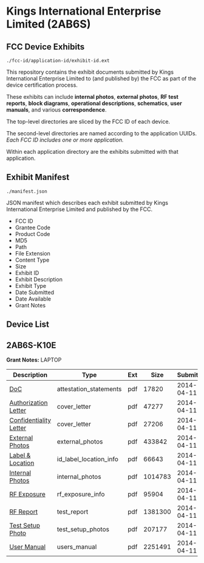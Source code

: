 # Kings International Enterprise Limited (2AB6S)
## FCC Device Exhibits

```
./fcc-id/application-id/exhibit-id.ext
```

This repository contains the exhibit documents submitted by Kings International Enterprise Limited to (and published by) the FCC as part of the device certification process.

These exhibits can include **internal photos**, **external photos**, **RF test reports**, **block diagrams**, **operational descriptions**, **schematics**, **user manuals**, and various **correspondence**.

The top-level directories are sliced by the FCC ID of each device.

The second-level directories are named according to the application UUIDs. *Each FCC ID includes one or more application.*

Within each application directory are the exhibits submitted with that application. 

## Exhibit Manifest

```
./manifest.json
```

JSON manifest which describes each exhibit submitted by Kings International Enterprise Limited and published by the FCC.

- FCC ID
- Grantee Code
- Product Code
- MD5
- Path
- File Extension
- Content Type
- Size
- Exhibit ID
- Exhibit Description
- Exhibit Type
- Date Submitted
- Date Available
- Grant Notes

## Device List
## 2AB6S-K10E
**Grant Notes:** LAPTOP

| Description | Type | Ext | Size | Submitted | Available |
| ----------- | ---- | --- | ---- | --------- | --------- |
| [DoC](2AB6S-K10E/c7bdbb6c37ef953ff722c339c3db9fa6/2240138.pdf) | attestation_statements | pdf | 17820 | 2014-04-11 | 2014-04-11 |
| [Authorization Letter](2AB6S-K10E/c7bdbb6c37ef953ff722c339c3db9fa6/2240136.pdf) | cover_letter | pdf | 47277 | 2014-04-11 | 2014-04-11 |
| [Confidentiality Letter](2AB6S-K10E/c7bdbb6c37ef953ff722c339c3db9fa6/2240137.pdf) | cover_letter | pdf | 27206 | 2014-04-11 | 2014-04-11 |
| [External Photos](2AB6S-K10E/c7bdbb6c37ef953ff722c339c3db9fa6/2240145.pdf) | external_photos | pdf | 433842 | 2014-04-11 | 2014-04-11 |
| [Label & Location](2AB6S-K10E/c7bdbb6c37ef953ff722c339c3db9fa6/2240147.pdf) | id_label_location_info | pdf | 66643 | 2014-04-11 | 2014-04-11 |
| [Internal Photos](2AB6S-K10E/c7bdbb6c37ef953ff722c339c3db9fa6/2240146.pdf) | internal_photos | pdf | 1014783 | 2014-04-11 | 2014-04-11 |
| [RF Exposure](2AB6S-K10E/c7bdbb6c37ef953ff722c339c3db9fa6/2240143.pdf) | rf_exposure_info | pdf | 95904 | 2014-04-11 | 2014-04-11 |
| [RF Report](2AB6S-K10E/c7bdbb6c37ef953ff722c339c3db9fa6/2240142.pdf) | test_report | pdf | 1381300 | 2014-04-11 | 2014-04-11 |
| [Test Setup Photo](2AB6S-K10E/c7bdbb6c37ef953ff722c339c3db9fa6/2240144.pdf) | test_setup_photos | pdf | 207177 | 2014-04-11 | 2014-04-11 |
| [User Manual](2AB6S-K10E/c7bdbb6c37ef953ff722c339c3db9fa6/2240148.pdf) | users_manual | pdf | 2251491 | 2014-04-11 | 2014-04-11 |
